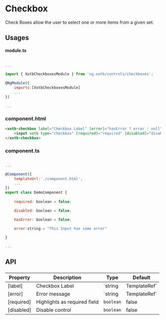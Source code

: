 # Checkbox

Check Boxes allow the user to select one or more items from a given set.


## Usages

#### module.ts
```javascript

...

import { XotbCheckboxesModule } from 'ng-xotb/controls/checkboxes';

@NgModule({
    imports:[XotbCheckboxesModule]
    ...
})

...
```

### component.html
```html
<xotb-checkbox label="Checkbox Label" [error]="hasError ? error : null">
    <input xotb type="checkbox" [required]="required" [disabled]="disabled" />
</xotb-checkbox>
```

### component.ts
```javascript

...

@Component({
    templateUrl:'./component.html',
    ...
})
export class DemoComponent {
    
    required: boolean = false;

    disabled: boolean = false;

    hasError: boolean = false;

    error:string = "This Input has some error"

}

...
```

## API

### <xotb-checkbox>

| Property | Description | Type | Default |
| --- | --- | --- | --- |
| [label] | Checkbox Label | `string|TemplateRef` | |
| [error] | Error message | `string|TemplateRef`| |
| [required] | Highlights as required field | `boolean` | false |
| [disabled] | Disable control | `boolean` | false | 